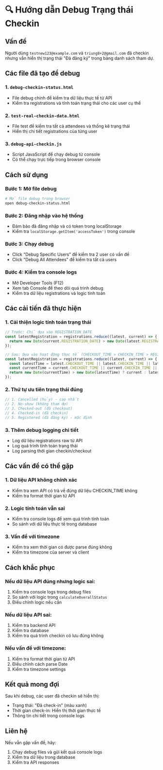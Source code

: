 # 🔍 Hướng dẫn Debug Trạng thái Checkin

## Vấn đề
Người dùng `testnew123@example.com` và `triung8+2@gmail.com` đã checkin nhưng vẫn hiển thị trạng thái "Đã đăng ký" trong bảng danh sách tham dự.

## Các file đã tạo để debug

### 1. `debug-checkin-status.html`
- File debug chính để kiểm tra dữ liệu thực tế từ API
- Kiểm tra registrations và tính toán trạng thái cho các user cụ thể

### 2. `test-real-checkin-data.html`
- File test để kiểm tra tất cả attendees và thống kê trạng thái
- Hiển thị chi tiết registrations của từng user

### 3. `debug-api-checkin.js`
- Script JavaScript để chạy debug từ console
- Có thể chạy trực tiếp trong browser console

## Cách sử dụng

### Bước 1: Mở file debug
```bash
# Mở file debug trong browser
open debug-checkin-status.html
```

### Bước 2: Đăng nhập vào hệ thống
- Đảm bảo đã đăng nhập và có token trong localStorage
- Kiểm tra `localStorage.getItem('accessToken')` trong console

### Bước 3: Chạy debug
- Click "Debug Specific Users" để kiểm tra 2 user có vấn đề
- Click "Debug All Attendees" để kiểm tra tất cả users

### Bước 4: Kiểm tra console logs
- Mở Developer Tools (F12)
- Xem tab Console để theo dõi quá trình debug
- Kiểm tra dữ liệu registrations và logic tính toán

## Các cải tiến đã thực hiện

### 1. Cải thiện logic tính toán trạng thái
```typescript
// Trước: Chỉ dựa vào REGISTRATION_DATE
const latestRegistration = registrations.reduce((latest, current) => {
  return new Date(current.REGISTRATION_DATE) > new Date(latest.REGISTRATION_DATE) ? current : latest;
});

// Sau: Dựa vào hoạt động thực tế (CHECKOUT_TIME > CHECKIN_TIME > REGISTRATION_DATE)
const latestRegistration = registrations.reduce((latest, current) => {
  const latestTime = latest.CHECKOUT_TIME || latest.CHECKIN_TIME || latest.REGISTRATION_DATE;
  const currentTime = current.CHECKOUT_TIME || current.CHECKIN_TIME || current.REGISTRATION_DATE;
  return new Date(currentTime) > new Date(latestTime) ? current : latest;
});
```

### 2. Thứ tự ưu tiên trạng thái đúng
```typescript
// 1. Cancelled (hủy) - cao nhất
// 2. No-show (không tham dự)
// 3. Checked-out (đã checkout)
// 4. Checked-in (đã checkin)
// 5. Registered (đã đăng ký) - mặc định
```

### 3. Thêm debug logging chi tiết
- Log dữ liệu registrations raw từ API
- Log quá trình tính toán trạng thái
- Log parsing thời gian checkin/checkout

## Các vấn đề có thể gặp

### 1. Dữ liệu API không chính xác
- Kiểm tra xem API có trả về đúng dữ liệu CHECKIN_TIME không
- Kiểm tra format thời gian từ API

### 2. Logic tính toán vẫn sai
- Kiểm tra console logs để xem quá trình tính toán
- So sánh với dữ liệu thực tế trong database

### 3. Vấn đề với timezone
- Kiểm tra xem thời gian có được parse đúng không
- Kiểm tra timezone của server và client

## Cách khắc phục

### Nếu dữ liệu API đúng nhưng logic sai:
1. Kiểm tra console logs trong debug files
2. So sánh với logic trong `calculateOverallStatus`
3. Điều chỉnh logic nếu cần

### Nếu dữ liệu API sai:
1. Kiểm tra backend API
2. Kiểm tra database
3. Kiểm tra quá trình checkin có lưu đúng không

### Nếu vấn đề với timezone:
1. Kiểm tra format thời gian từ API
2. Điều chỉnh cách parse Date
3. Kiểm tra timezone settings

## Kết quả mong đợi

Sau khi debug, các user đã checkin sẽ hiển thị:
- Trạng thái: "Đã check-in" (màu xanh)
- Thời gian check-in: Hiển thị thời gian thực tế
- Thông tin chi tiết trong console logs

## Liên hệ

Nếu vẫn gặp vấn đề, hãy:
1. Chạy debug files và gửi kết quả console logs
2. Kiểm tra dữ liệu trong database
3. Kiểm tra API responses
